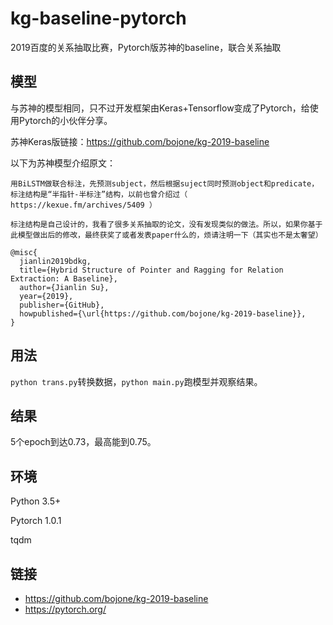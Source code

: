 # kg-baseline-pytorch
2019百度的关系抽取比赛，Pytorch版苏神的baseline，联合关系抽取

## 模型
与苏神的模型相同，只不过开发框架由Keras+Tensorflow变成了Pytorch，给使用Pytorch的小伙伴分享。

苏神Keras版链接：https://github.com/bojone/kg-2019-baseline

以下为苏神模型介绍原文：
```
用BiLSTM做联合标注，先预测subject，然后根据suject同时预测object和predicate，标注结构是“半指针-半标注”结构，以前也曾介绍过（ https://kexue.fm/archives/5409 ）

标注结构是自己设计的，我看了很多关系抽取的论文，没有发现类似的做法。所以，如果你基于此模型做出后的修改，最终获奖了或者发表paper什么的，烦请注明一下（其实也不是太奢望）

@misc{
  jianlin2019bdkg,
  title={Hybrid Structure of Pointer and Ragging for Relation Extraction: A Baseline},
  author={Jianlin Su},
  year={2019},
  publisher={GitHub},
  howpublished={\url{https://github.com/bojone/kg-2019-baseline}},
}
```


## 用法
`python trans.py`转换数据，`python main.py`跑模型并观察结果。

## 结果
5个epoch到达0.73，最高能到0.75。

## 环境

Python 3.5+

Pytorch 1.0.1

tqdm




## 链接
- https://github.com/bojone/kg-2019-baseline
- https://pytorch.org/
